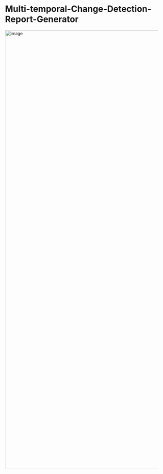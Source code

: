 # Multi-temporal-Change-Detection-Report-Generator

<img width="1443" alt="image" src="https://github.com/user-attachments/assets/2079cd98-4a71-49b8-82c0-8e099e2887e8">

